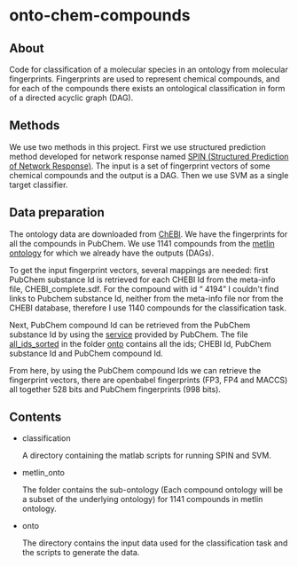 onto-chem-compounds
===================

**About**
--------------------
Code for classification of a molecular species in an ontology from molecular fingerprints.  Fingerprints are used to represent chemical compounds, and for each of the compounds there exists an ontological classification in form of a directed acyclic graph (DAG). 

**Methods**
----------------------
We use two methods in this project. First we use structured prediction method developed for network response named [SPIN (Structured Prediction of Network Response)](http://jmlr.org/proceedings/papers/v32/su14.pdf). The input is a set of fingerprint vectors of some chemical compounds and the output is a DAG.  Then we use SVM as a single target classifier. 

**Data preparation**
------------------------
The ontology data are downloaded from [ChEBI](http://www.ebi.ac.uk/chebi/aboutChebiForward.do). We have the fingerprints for all the compounds in PubChem. We use 1141 compounds from the [metlin ontology](metlin_onto/) for which we already have the outputs (DAGs). 

To get the input fingerprint vectors, several mappings are needed: first PubChem substance Id is retrieved for each CHEBI Id from the meta-info file, CHEBI_complete.sdf.  For the compound with id “ 4194” I couldn't find links to Pubchem substance Id, neither from the meta-info file nor from the CHEBI database, therefore I use 1140 compounds for the classification task. 

Next, PubChem compound Id can be retrieved from the PubChem substance Id by using the [service]() provided by PubChem. The file  [all_ids_sorted](onto/all_ids_sorted)  in the folder [onto](onto) contains all the ids; CHEBI Id, PubChem  substance Id and PubChem compound Id.

From here, by using the PubChem compound Ids we can retrieve the fingerprint vectors, there are openbabel 
fingerprints (FP3, FP4 and MACCS) all together 528 bits and PubChem fingerprints (998 bits). 

**Contents**
-------------

* classification 

    A directory containing the matlab scripts for running SPIN and SVM. 
    
* metlin_onto 

    The folder contains the sub-ontology (Each compound ontology will be a subset of the underlying ontology) 
    for 1141 compounds in metlin ontology.    
    
* onto

    The directory contains the input data used for the classification task and the scripts to generate the data. 

